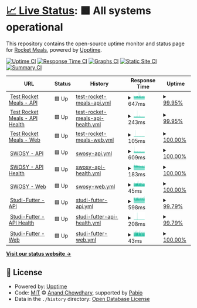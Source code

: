 # [📈 Live Status](https://rocket-meals.github.io/rocket-meals-uptime): <!--live status--> **🟩 All systems operational**

This repository contains the open-source uptime monitor and status page for [Rocket Meals](https://rocket-meals.de), powered by [Upptime](https://github.com/upptime/upptime).

[![Uptime CI](https://github.com/rocket-meals/rocket-meals-uptime/workflows/Uptime%20CI/badge.svg)](https://github.com/rocket-meals/rocket-meals-uptime/actions?query=workflow%3A%22Uptime+CI%22)
[![Response Time CI](https://github.com/rocket-meals/rocket-meals-uptime/workflows/Response%20Time%20CI/badge.svg)](https://github.com/rocket-meals/rocket-meals-uptime/actions?query=workflow%3A%22Response+Time+CI%22)
[![Graphs CI](https://github.com/rocket-meals/rocket-meals-uptime/workflows/Graphs%20CI/badge.svg)](https://github.com/rocket-meals/rocket-meals-uptime/actions?query=workflow%3A%22Graphs+CI%22)
[![Static Site CI](https://github.com/rocket-meals/rocket-meals-uptime/workflows/Static%20Site%20CI/badge.svg)](https://github.com/rocket-meals/rocket-meals-uptime/actions?query=workflow%3A%22Static+Site+CI%22)
[![Summary CI](https://github.com/rocket-meals/rocket-meals-uptime/workflows/Summary%20CI/badge.svg)](https://github.com/rocket-meals/rocket-meals-uptime/actions?query=workflow%3A%22Summary+CI%22)

<!--start: status pages-->
<!-- This summary is generated by Upptime (https://github.com/upptime/upptime) -->
<!-- Do not edit this manually, your changes will be overwritten -->
<!-- prettier-ignore -->
| URL | Status | History | Response Time | Uptime |
| --- | ------ | ------- | ------------- | ------ |
| <img alt="" src="https://test.rocket-meals.de/rocket-meals/api/assets/d9c13781-1b83-411a-83d4-562e50b85a0b" height="13"> [Test Rocket Meals - API](https://test.rocket-meals.de/rocket-meals/api/server/ping) | 🟩 Up | [test-rocket-meals-api.yml](https://github.com/rocket-meals/rocket-meals-uptime/commits/HEAD/history/test-rocket-meals-api.yml) | <details><summary><img alt="Response time graph" src="./graphs/test-rocket-meals-api/response-time-week.png" height="20"> 647ms</summary><br><a href="https://rocket-meals.github.io/rocket-meals-uptime/history/test-rocket-meals-api"><img alt="Response time 651" src="https://img.shields.io/endpoint?url=https%3A%2F%2Fraw.githubusercontent.com%2Frocket-meals%2Frocket-meals-uptime%2FHEAD%2Fapi%2Ftest-rocket-meals-api%2Fresponse-time.json"></a><br><a href="https://rocket-meals.github.io/rocket-meals-uptime/history/test-rocket-meals-api"><img alt="24-hour response time 641" src="https://img.shields.io/endpoint?url=https%3A%2F%2Fraw.githubusercontent.com%2Frocket-meals%2Frocket-meals-uptime%2FHEAD%2Fapi%2Ftest-rocket-meals-api%2Fresponse-time-day.json"></a><br><a href="https://rocket-meals.github.io/rocket-meals-uptime/history/test-rocket-meals-api"><img alt="7-day response time 647" src="https://img.shields.io/endpoint?url=https%3A%2F%2Fraw.githubusercontent.com%2Frocket-meals%2Frocket-meals-uptime%2FHEAD%2Fapi%2Ftest-rocket-meals-api%2Fresponse-time-week.json"></a><br><a href="https://rocket-meals.github.io/rocket-meals-uptime/history/test-rocket-meals-api"><img alt="30-day response time 651" src="https://img.shields.io/endpoint?url=https%3A%2F%2Fraw.githubusercontent.com%2Frocket-meals%2Frocket-meals-uptime%2FHEAD%2Fapi%2Ftest-rocket-meals-api%2Fresponse-time-month.json"></a><br><a href="https://rocket-meals.github.io/rocket-meals-uptime/history/test-rocket-meals-api"><img alt="1-year response time 651" src="https://img.shields.io/endpoint?url=https%3A%2F%2Fraw.githubusercontent.com%2Frocket-meals%2Frocket-meals-uptime%2FHEAD%2Fapi%2Ftest-rocket-meals-api%2Fresponse-time-year.json"></a></details> | <details><summary><a href="https://rocket-meals.github.io/rocket-meals-uptime/history/test-rocket-meals-api">99.95%</a></summary><a href="https://rocket-meals.github.io/rocket-meals-uptime/history/test-rocket-meals-api"><img alt="All-time uptime 87.13%" src="https://img.shields.io/endpoint?url=https%3A%2F%2Fraw.githubusercontent.com%2Frocket-meals%2Frocket-meals-uptime%2FHEAD%2Fapi%2Ftest-rocket-meals-api%2Fuptime.json"></a><br><a href="https://rocket-meals.github.io/rocket-meals-uptime/history/test-rocket-meals-api"><img alt="24-hour uptime 99.64%" src="https://img.shields.io/endpoint?url=https%3A%2F%2Fraw.githubusercontent.com%2Frocket-meals%2Frocket-meals-uptime%2FHEAD%2Fapi%2Ftest-rocket-meals-api%2Fuptime-day.json"></a><br><a href="https://rocket-meals.github.io/rocket-meals-uptime/history/test-rocket-meals-api"><img alt="7-day uptime 99.95%" src="https://img.shields.io/endpoint?url=https%3A%2F%2Fraw.githubusercontent.com%2Frocket-meals%2Frocket-meals-uptime%2FHEAD%2Fapi%2Ftest-rocket-meals-api%2Fuptime-week.json"></a><br><a href="https://rocket-meals.github.io/rocket-meals-uptime/history/test-rocket-meals-api"><img alt="30-day uptime 87.13%" src="https://img.shields.io/endpoint?url=https%3A%2F%2Fraw.githubusercontent.com%2Frocket-meals%2Frocket-meals-uptime%2FHEAD%2Fapi%2Ftest-rocket-meals-api%2Fuptime-month.json"></a><br><a href="https://rocket-meals.github.io/rocket-meals-uptime/history/test-rocket-meals-api"><img alt="1-year uptime 87.13%" src="https://img.shields.io/endpoint?url=https%3A%2F%2Fraw.githubusercontent.com%2Frocket-meals%2Frocket-meals-uptime%2FHEAD%2Fapi%2Ftest-rocket-meals-api%2Fuptime-year.json"></a></details>
| <img alt="" src="https://test.rocket-meals.de/rocket-meals/api/assets/d9c13781-1b83-411a-83d4-562e50b85a0b" height="13"> [Test Rocket Meals - API Health](https://test.rocket-meals.de/rocket-meals/api/server/health) | 🟩 Up | [test-rocket-meals-api-health.yml](https://github.com/rocket-meals/rocket-meals-uptime/commits/HEAD/history/test-rocket-meals-api-health.yml) | <details><summary><img alt="Response time graph" src="./graphs/test-rocket-meals-api-health/response-time-week.png" height="20"> 243ms</summary><br><a href="https://rocket-meals.github.io/rocket-meals-uptime/history/test-rocket-meals-api-health"><img alt="Response time 241" src="https://img.shields.io/endpoint?url=https%3A%2F%2Fraw.githubusercontent.com%2Frocket-meals%2Frocket-meals-uptime%2FHEAD%2Fapi%2Ftest-rocket-meals-api-health%2Fresponse-time.json"></a><br><a href="https://rocket-meals.github.io/rocket-meals-uptime/history/test-rocket-meals-api-health"><img alt="24-hour response time 237" src="https://img.shields.io/endpoint?url=https%3A%2F%2Fraw.githubusercontent.com%2Frocket-meals%2Frocket-meals-uptime%2FHEAD%2Fapi%2Ftest-rocket-meals-api-health%2Fresponse-time-day.json"></a><br><a href="https://rocket-meals.github.io/rocket-meals-uptime/history/test-rocket-meals-api-health"><img alt="7-day response time 243" src="https://img.shields.io/endpoint?url=https%3A%2F%2Fraw.githubusercontent.com%2Frocket-meals%2Frocket-meals-uptime%2FHEAD%2Fapi%2Ftest-rocket-meals-api-health%2Fresponse-time-week.json"></a><br><a href="https://rocket-meals.github.io/rocket-meals-uptime/history/test-rocket-meals-api-health"><img alt="30-day response time 241" src="https://img.shields.io/endpoint?url=https%3A%2F%2Fraw.githubusercontent.com%2Frocket-meals%2Frocket-meals-uptime%2FHEAD%2Fapi%2Ftest-rocket-meals-api-health%2Fresponse-time-month.json"></a><br><a href="https://rocket-meals.github.io/rocket-meals-uptime/history/test-rocket-meals-api-health"><img alt="1-year response time 241" src="https://img.shields.io/endpoint?url=https%3A%2F%2Fraw.githubusercontent.com%2Frocket-meals%2Frocket-meals-uptime%2FHEAD%2Fapi%2Ftest-rocket-meals-api-health%2Fresponse-time-year.json"></a></details> | <details><summary><a href="https://rocket-meals.github.io/rocket-meals-uptime/history/test-rocket-meals-api-health">99.95%</a></summary><a href="https://rocket-meals.github.io/rocket-meals-uptime/history/test-rocket-meals-api-health"><img alt="All-time uptime 99.84%" src="https://img.shields.io/endpoint?url=https%3A%2F%2Fraw.githubusercontent.com%2Frocket-meals%2Frocket-meals-uptime%2FHEAD%2Fapi%2Ftest-rocket-meals-api-health%2Fuptime.json"></a><br><a href="https://rocket-meals.github.io/rocket-meals-uptime/history/test-rocket-meals-api-health"><img alt="24-hour uptime 99.64%" src="https://img.shields.io/endpoint?url=https%3A%2F%2Fraw.githubusercontent.com%2Frocket-meals%2Frocket-meals-uptime%2FHEAD%2Fapi%2Ftest-rocket-meals-api-health%2Fuptime-day.json"></a><br><a href="https://rocket-meals.github.io/rocket-meals-uptime/history/test-rocket-meals-api-health"><img alt="7-day uptime 99.95%" src="https://img.shields.io/endpoint?url=https%3A%2F%2Fraw.githubusercontent.com%2Frocket-meals%2Frocket-meals-uptime%2FHEAD%2Fapi%2Ftest-rocket-meals-api-health%2Fuptime-week.json"></a><br><a href="https://rocket-meals.github.io/rocket-meals-uptime/history/test-rocket-meals-api-health"><img alt="30-day uptime 99.84%" src="https://img.shields.io/endpoint?url=https%3A%2F%2Fraw.githubusercontent.com%2Frocket-meals%2Frocket-meals-uptime%2FHEAD%2Fapi%2Ftest-rocket-meals-api-health%2Fuptime-month.json"></a><br><a href="https://rocket-meals.github.io/rocket-meals-uptime/history/test-rocket-meals-api-health"><img alt="1-year uptime 99.84%" src="https://img.shields.io/endpoint?url=https%3A%2F%2Fraw.githubusercontent.com%2Frocket-meals%2Frocket-meals-uptime%2FHEAD%2Fapi%2Ftest-rocket-meals-api-health%2Fuptime-year.json"></a></details>
| <img alt="" src="https://test.rocket-meals.de/rocket-meals/api/assets/d9c13781-1b83-411a-83d4-562e50b85a0b" height="13"> [Test Rocket Meals - Web](https://rocket-meals.github.io/rocket-meals/) | 🟩 Up | [test-rocket-meals-web.yml](https://github.com/rocket-meals/rocket-meals-uptime/commits/HEAD/history/test-rocket-meals-web.yml) | <details><summary><img alt="Response time graph" src="./graphs/test-rocket-meals-web/response-time-week.png" height="20"> 105ms</summary><br><a href="https://rocket-meals.github.io/rocket-meals-uptime/history/test-rocket-meals-web"><img alt="Response time 98" src="https://img.shields.io/endpoint?url=https%3A%2F%2Fraw.githubusercontent.com%2Frocket-meals%2Frocket-meals-uptime%2FHEAD%2Fapi%2Ftest-rocket-meals-web%2Fresponse-time.json"></a><br><a href="https://rocket-meals.github.io/rocket-meals-uptime/history/test-rocket-meals-web"><img alt="24-hour response time 104" src="https://img.shields.io/endpoint?url=https%3A%2F%2Fraw.githubusercontent.com%2Frocket-meals%2Frocket-meals-uptime%2FHEAD%2Fapi%2Ftest-rocket-meals-web%2Fresponse-time-day.json"></a><br><a href="https://rocket-meals.github.io/rocket-meals-uptime/history/test-rocket-meals-web"><img alt="7-day response time 105" src="https://img.shields.io/endpoint?url=https%3A%2F%2Fraw.githubusercontent.com%2Frocket-meals%2Frocket-meals-uptime%2FHEAD%2Fapi%2Ftest-rocket-meals-web%2Fresponse-time-week.json"></a><br><a href="https://rocket-meals.github.io/rocket-meals-uptime/history/test-rocket-meals-web"><img alt="30-day response time 98" src="https://img.shields.io/endpoint?url=https%3A%2F%2Fraw.githubusercontent.com%2Frocket-meals%2Frocket-meals-uptime%2FHEAD%2Fapi%2Ftest-rocket-meals-web%2Fresponse-time-month.json"></a><br><a href="https://rocket-meals.github.io/rocket-meals-uptime/history/test-rocket-meals-web"><img alt="1-year response time 98" src="https://img.shields.io/endpoint?url=https%3A%2F%2Fraw.githubusercontent.com%2Frocket-meals%2Frocket-meals-uptime%2FHEAD%2Fapi%2Ftest-rocket-meals-web%2Fresponse-time-year.json"></a></details> | <details><summary><a href="https://rocket-meals.github.io/rocket-meals-uptime/history/test-rocket-meals-web">100.00%</a></summary><a href="https://rocket-meals.github.io/rocket-meals-uptime/history/test-rocket-meals-web"><img alt="All-time uptime 100.00%" src="https://img.shields.io/endpoint?url=https%3A%2F%2Fraw.githubusercontent.com%2Frocket-meals%2Frocket-meals-uptime%2FHEAD%2Fapi%2Ftest-rocket-meals-web%2Fuptime.json"></a><br><a href="https://rocket-meals.github.io/rocket-meals-uptime/history/test-rocket-meals-web"><img alt="24-hour uptime 100.00%" src="https://img.shields.io/endpoint?url=https%3A%2F%2Fraw.githubusercontent.com%2Frocket-meals%2Frocket-meals-uptime%2FHEAD%2Fapi%2Ftest-rocket-meals-web%2Fuptime-day.json"></a><br><a href="https://rocket-meals.github.io/rocket-meals-uptime/history/test-rocket-meals-web"><img alt="7-day uptime 100.00%" src="https://img.shields.io/endpoint?url=https%3A%2F%2Fraw.githubusercontent.com%2Frocket-meals%2Frocket-meals-uptime%2FHEAD%2Fapi%2Ftest-rocket-meals-web%2Fuptime-week.json"></a><br><a href="https://rocket-meals.github.io/rocket-meals-uptime/history/test-rocket-meals-web"><img alt="30-day uptime 100.00%" src="https://img.shields.io/endpoint?url=https%3A%2F%2Fraw.githubusercontent.com%2Frocket-meals%2Frocket-meals-uptime%2FHEAD%2Fapi%2Ftest-rocket-meals-web%2Fuptime-month.json"></a><br><a href="https://rocket-meals.github.io/rocket-meals-uptime/history/test-rocket-meals-web"><img alt="1-year uptime 100.00%" src="https://img.shields.io/endpoint?url=https%3A%2F%2Fraw.githubusercontent.com%2Frocket-meals%2Frocket-meals-uptime%2FHEAD%2Fapi%2Ftest-rocket-meals-web%2Fuptime-year.json"></a></details>
| <img alt="" src="https://swosy.rocket-meals.de/rocket-meals/api/assets/443ed197-ac6b-49c6-a004-525c0d00683d" height="13"> [SWOSY - API](https://swosy.rocket-meals.de/rocket-meals/api/server/ping) | 🟩 Up | [swosy-api.yml](https://github.com/rocket-meals/rocket-meals-uptime/commits/HEAD/history/swosy-api.yml) | <details><summary><img alt="Response time graph" src="./graphs/swosy-api/response-time-week.png" height="20"> 609ms</summary><br><a href="https://rocket-meals.github.io/rocket-meals-uptime/history/swosy-api"><img alt="Response time 608" src="https://img.shields.io/endpoint?url=https%3A%2F%2Fraw.githubusercontent.com%2Frocket-meals%2Frocket-meals-uptime%2FHEAD%2Fapi%2Fswosy-api%2Fresponse-time.json"></a><br><a href="https://rocket-meals.github.io/rocket-meals-uptime/history/swosy-api"><img alt="24-hour response time 592" src="https://img.shields.io/endpoint?url=https%3A%2F%2Fraw.githubusercontent.com%2Frocket-meals%2Frocket-meals-uptime%2FHEAD%2Fapi%2Fswosy-api%2Fresponse-time-day.json"></a><br><a href="https://rocket-meals.github.io/rocket-meals-uptime/history/swosy-api"><img alt="7-day response time 609" src="https://img.shields.io/endpoint?url=https%3A%2F%2Fraw.githubusercontent.com%2Frocket-meals%2Frocket-meals-uptime%2FHEAD%2Fapi%2Fswosy-api%2Fresponse-time-week.json"></a><br><a href="https://rocket-meals.github.io/rocket-meals-uptime/history/swosy-api"><img alt="30-day response time 608" src="https://img.shields.io/endpoint?url=https%3A%2F%2Fraw.githubusercontent.com%2Frocket-meals%2Frocket-meals-uptime%2FHEAD%2Fapi%2Fswosy-api%2Fresponse-time-month.json"></a><br><a href="https://rocket-meals.github.io/rocket-meals-uptime/history/swosy-api"><img alt="1-year response time 608" src="https://img.shields.io/endpoint?url=https%3A%2F%2Fraw.githubusercontent.com%2Frocket-meals%2Frocket-meals-uptime%2FHEAD%2Fapi%2Fswosy-api%2Fresponse-time-year.json"></a></details> | <details><summary><a href="https://rocket-meals.github.io/rocket-meals-uptime/history/swosy-api">100.00%</a></summary><a href="https://rocket-meals.github.io/rocket-meals-uptime/history/swosy-api"><img alt="All-time uptime 100.00%" src="https://img.shields.io/endpoint?url=https%3A%2F%2Fraw.githubusercontent.com%2Frocket-meals%2Frocket-meals-uptime%2FHEAD%2Fapi%2Fswosy-api%2Fuptime.json"></a><br><a href="https://rocket-meals.github.io/rocket-meals-uptime/history/swosy-api"><img alt="24-hour uptime 100.00%" src="https://img.shields.io/endpoint?url=https%3A%2F%2Fraw.githubusercontent.com%2Frocket-meals%2Frocket-meals-uptime%2FHEAD%2Fapi%2Fswosy-api%2Fuptime-day.json"></a><br><a href="https://rocket-meals.github.io/rocket-meals-uptime/history/swosy-api"><img alt="7-day uptime 100.00%" src="https://img.shields.io/endpoint?url=https%3A%2F%2Fraw.githubusercontent.com%2Frocket-meals%2Frocket-meals-uptime%2FHEAD%2Fapi%2Fswosy-api%2Fuptime-week.json"></a><br><a href="https://rocket-meals.github.io/rocket-meals-uptime/history/swosy-api"><img alt="30-day uptime 100.00%" src="https://img.shields.io/endpoint?url=https%3A%2F%2Fraw.githubusercontent.com%2Frocket-meals%2Frocket-meals-uptime%2FHEAD%2Fapi%2Fswosy-api%2Fuptime-month.json"></a><br><a href="https://rocket-meals.github.io/rocket-meals-uptime/history/swosy-api"><img alt="1-year uptime 100.00%" src="https://img.shields.io/endpoint?url=https%3A%2F%2Fraw.githubusercontent.com%2Frocket-meals%2Frocket-meals-uptime%2FHEAD%2Fapi%2Fswosy-api%2Fuptime-year.json"></a></details>
| <img alt="" src="https://swosy.rocket-meals.de/rocket-meals/api/assets/443ed197-ac6b-49c6-a004-525c0d00683d" height="13"> [SWOSY - API Health](https://swosy.rocket-meals.de/rocket-meals/api/server/health) | 🟩 Up | [swosy-api-health.yml](https://github.com/rocket-meals/rocket-meals-uptime/commits/HEAD/history/swosy-api-health.yml) | <details><summary><img alt="Response time graph" src="./graphs/swosy-api-health/response-time-week.png" height="20"> 183ms</summary><br><a href="https://rocket-meals.github.io/rocket-meals-uptime/history/swosy-api-health"><img alt="Response time 186" src="https://img.shields.io/endpoint?url=https%3A%2F%2Fraw.githubusercontent.com%2Frocket-meals%2Frocket-meals-uptime%2FHEAD%2Fapi%2Fswosy-api-health%2Fresponse-time.json"></a><br><a href="https://rocket-meals.github.io/rocket-meals-uptime/history/swosy-api-health"><img alt="24-hour response time 166" src="https://img.shields.io/endpoint?url=https%3A%2F%2Fraw.githubusercontent.com%2Frocket-meals%2Frocket-meals-uptime%2FHEAD%2Fapi%2Fswosy-api-health%2Fresponse-time-day.json"></a><br><a href="https://rocket-meals.github.io/rocket-meals-uptime/history/swosy-api-health"><img alt="7-day response time 183" src="https://img.shields.io/endpoint?url=https%3A%2F%2Fraw.githubusercontent.com%2Frocket-meals%2Frocket-meals-uptime%2FHEAD%2Fapi%2Fswosy-api-health%2Fresponse-time-week.json"></a><br><a href="https://rocket-meals.github.io/rocket-meals-uptime/history/swosy-api-health"><img alt="30-day response time 186" src="https://img.shields.io/endpoint?url=https%3A%2F%2Fraw.githubusercontent.com%2Frocket-meals%2Frocket-meals-uptime%2FHEAD%2Fapi%2Fswosy-api-health%2Fresponse-time-month.json"></a><br><a href="https://rocket-meals.github.io/rocket-meals-uptime/history/swosy-api-health"><img alt="1-year response time 186" src="https://img.shields.io/endpoint?url=https%3A%2F%2Fraw.githubusercontent.com%2Frocket-meals%2Frocket-meals-uptime%2FHEAD%2Fapi%2Fswosy-api-health%2Fresponse-time-year.json"></a></details> | <details><summary><a href="https://rocket-meals.github.io/rocket-meals-uptime/history/swosy-api-health">100.00%</a></summary><a href="https://rocket-meals.github.io/rocket-meals-uptime/history/swosy-api-health"><img alt="All-time uptime 100.00%" src="https://img.shields.io/endpoint?url=https%3A%2F%2Fraw.githubusercontent.com%2Frocket-meals%2Frocket-meals-uptime%2FHEAD%2Fapi%2Fswosy-api-health%2Fuptime.json"></a><br><a href="https://rocket-meals.github.io/rocket-meals-uptime/history/swosy-api-health"><img alt="24-hour uptime 100.00%" src="https://img.shields.io/endpoint?url=https%3A%2F%2Fraw.githubusercontent.com%2Frocket-meals%2Frocket-meals-uptime%2FHEAD%2Fapi%2Fswosy-api-health%2Fuptime-day.json"></a><br><a href="https://rocket-meals.github.io/rocket-meals-uptime/history/swosy-api-health"><img alt="7-day uptime 100.00%" src="https://img.shields.io/endpoint?url=https%3A%2F%2Fraw.githubusercontent.com%2Frocket-meals%2Frocket-meals-uptime%2FHEAD%2Fapi%2Fswosy-api-health%2Fuptime-week.json"></a><br><a href="https://rocket-meals.github.io/rocket-meals-uptime/history/swosy-api-health"><img alt="30-day uptime 100.00%" src="https://img.shields.io/endpoint?url=https%3A%2F%2Fraw.githubusercontent.com%2Frocket-meals%2Frocket-meals-uptime%2FHEAD%2Fapi%2Fswosy-api-health%2Fuptime-month.json"></a><br><a href="https://rocket-meals.github.io/rocket-meals-uptime/history/swosy-api-health"><img alt="1-year uptime 100.00%" src="https://img.shields.io/endpoint?url=https%3A%2F%2Fraw.githubusercontent.com%2Frocket-meals%2Frocket-meals-uptime%2FHEAD%2Fapi%2Fswosy-api-health%2Fuptime-year.json"></a></details>
| <img alt="" src="https://swosy.rocket-meals.de/rocket-meals/api/assets/443ed197-ac6b-49c6-a004-525c0d00683d" height="13"> [SWOSY - Web](https://rocket-meals.github.io/swosy/) | 🟩 Up | [swosy-web.yml](https://github.com/rocket-meals/rocket-meals-uptime/commits/HEAD/history/swosy-web.yml) | <details><summary><img alt="Response time graph" src="./graphs/swosy-web/response-time-week.png" height="20"> 45ms</summary><br><a href="https://rocket-meals.github.io/rocket-meals-uptime/history/swosy-web"><img alt="Response time 43" src="https://img.shields.io/endpoint?url=https%3A%2F%2Fraw.githubusercontent.com%2Frocket-meals%2Frocket-meals-uptime%2FHEAD%2Fapi%2Fswosy-web%2Fresponse-time.json"></a><br><a href="https://rocket-meals.github.io/rocket-meals-uptime/history/swosy-web"><img alt="24-hour response time 43" src="https://img.shields.io/endpoint?url=https%3A%2F%2Fraw.githubusercontent.com%2Frocket-meals%2Frocket-meals-uptime%2FHEAD%2Fapi%2Fswosy-web%2Fresponse-time-day.json"></a><br><a href="https://rocket-meals.github.io/rocket-meals-uptime/history/swosy-web"><img alt="7-day response time 45" src="https://img.shields.io/endpoint?url=https%3A%2F%2Fraw.githubusercontent.com%2Frocket-meals%2Frocket-meals-uptime%2FHEAD%2Fapi%2Fswosy-web%2Fresponse-time-week.json"></a><br><a href="https://rocket-meals.github.io/rocket-meals-uptime/history/swosy-web"><img alt="30-day response time 43" src="https://img.shields.io/endpoint?url=https%3A%2F%2Fraw.githubusercontent.com%2Frocket-meals%2Frocket-meals-uptime%2FHEAD%2Fapi%2Fswosy-web%2Fresponse-time-month.json"></a><br><a href="https://rocket-meals.github.io/rocket-meals-uptime/history/swosy-web"><img alt="1-year response time 43" src="https://img.shields.io/endpoint?url=https%3A%2F%2Fraw.githubusercontent.com%2Frocket-meals%2Frocket-meals-uptime%2FHEAD%2Fapi%2Fswosy-web%2Fresponse-time-year.json"></a></details> | <details><summary><a href="https://rocket-meals.github.io/rocket-meals-uptime/history/swosy-web">100.00%</a></summary><a href="https://rocket-meals.github.io/rocket-meals-uptime/history/swosy-web"><img alt="All-time uptime 100.00%" src="https://img.shields.io/endpoint?url=https%3A%2F%2Fraw.githubusercontent.com%2Frocket-meals%2Frocket-meals-uptime%2FHEAD%2Fapi%2Fswosy-web%2Fuptime.json"></a><br><a href="https://rocket-meals.github.io/rocket-meals-uptime/history/swosy-web"><img alt="24-hour uptime 100.00%" src="https://img.shields.io/endpoint?url=https%3A%2F%2Fraw.githubusercontent.com%2Frocket-meals%2Frocket-meals-uptime%2FHEAD%2Fapi%2Fswosy-web%2Fuptime-day.json"></a><br><a href="https://rocket-meals.github.io/rocket-meals-uptime/history/swosy-web"><img alt="7-day uptime 100.00%" src="https://img.shields.io/endpoint?url=https%3A%2F%2Fraw.githubusercontent.com%2Frocket-meals%2Frocket-meals-uptime%2FHEAD%2Fapi%2Fswosy-web%2Fuptime-week.json"></a><br><a href="https://rocket-meals.github.io/rocket-meals-uptime/history/swosy-web"><img alt="30-day uptime 100.00%" src="https://img.shields.io/endpoint?url=https%3A%2F%2Fraw.githubusercontent.com%2Frocket-meals%2Frocket-meals-uptime%2FHEAD%2Fapi%2Fswosy-web%2Fuptime-month.json"></a><br><a href="https://rocket-meals.github.io/rocket-meals-uptime/history/swosy-web"><img alt="1-year uptime 100.00%" src="https://img.shields.io/endpoint?url=https%3A%2F%2Fraw.githubusercontent.com%2Frocket-meals%2Frocket-meals-uptime%2FHEAD%2Fapi%2Fswosy-web%2Fuptime-year.json"></a></details>
| <img alt="" src="https://studi-futter.rocket-meals.de/rocket-meals/api/assets/3410fefc-9447-49ce-ae8e-0cd9f2129d8a" height="13"> [Studi-Futter - API](https://studi-futter.rocket-meals.de/rocket-meals/api/server/ping) | 🟩 Up | [studi-futter-api.yml](https://github.com/rocket-meals/rocket-meals-uptime/commits/HEAD/history/studi-futter-api.yml) | <details><summary><img alt="Response time graph" src="./graphs/studi-futter-api/response-time-week.png" height="20"> 598ms</summary><br><a href="https://rocket-meals.github.io/rocket-meals-uptime/history/studi-futter-api"><img alt="Response time 595" src="https://img.shields.io/endpoint?url=https%3A%2F%2Fraw.githubusercontent.com%2Frocket-meals%2Frocket-meals-uptime%2FHEAD%2Fapi%2Fstudi-futter-api%2Fresponse-time.json"></a><br><a href="https://rocket-meals.github.io/rocket-meals-uptime/history/studi-futter-api"><img alt="24-hour response time 597" src="https://img.shields.io/endpoint?url=https%3A%2F%2Fraw.githubusercontent.com%2Frocket-meals%2Frocket-meals-uptime%2FHEAD%2Fapi%2Fstudi-futter-api%2Fresponse-time-day.json"></a><br><a href="https://rocket-meals.github.io/rocket-meals-uptime/history/studi-futter-api"><img alt="7-day response time 598" src="https://img.shields.io/endpoint?url=https%3A%2F%2Fraw.githubusercontent.com%2Frocket-meals%2Frocket-meals-uptime%2FHEAD%2Fapi%2Fstudi-futter-api%2Fresponse-time-week.json"></a><br><a href="https://rocket-meals.github.io/rocket-meals-uptime/history/studi-futter-api"><img alt="30-day response time 595" src="https://img.shields.io/endpoint?url=https%3A%2F%2Fraw.githubusercontent.com%2Frocket-meals%2Frocket-meals-uptime%2FHEAD%2Fapi%2Fstudi-futter-api%2Fresponse-time-month.json"></a><br><a href="https://rocket-meals.github.io/rocket-meals-uptime/history/studi-futter-api"><img alt="1-year response time 595" src="https://img.shields.io/endpoint?url=https%3A%2F%2Fraw.githubusercontent.com%2Frocket-meals%2Frocket-meals-uptime%2FHEAD%2Fapi%2Fstudi-futter-api%2Fresponse-time-year.json"></a></details> | <details><summary><a href="https://rocket-meals.github.io/rocket-meals-uptime/history/studi-futter-api">99.79%</a></summary><a href="https://rocket-meals.github.io/rocket-meals-uptime/history/studi-futter-api"><img alt="All-time uptime 99.94%" src="https://img.shields.io/endpoint?url=https%3A%2F%2Fraw.githubusercontent.com%2Frocket-meals%2Frocket-meals-uptime%2FHEAD%2Fapi%2Fstudi-futter-api%2Fuptime.json"></a><br><a href="https://rocket-meals.github.io/rocket-meals-uptime/history/studi-futter-api"><img alt="24-hour uptime 100.00%" src="https://img.shields.io/endpoint?url=https%3A%2F%2Fraw.githubusercontent.com%2Frocket-meals%2Frocket-meals-uptime%2FHEAD%2Fapi%2Fstudi-futter-api%2Fuptime-day.json"></a><br><a href="https://rocket-meals.github.io/rocket-meals-uptime/history/studi-futter-api"><img alt="7-day uptime 99.79%" src="https://img.shields.io/endpoint?url=https%3A%2F%2Fraw.githubusercontent.com%2Frocket-meals%2Frocket-meals-uptime%2FHEAD%2Fapi%2Fstudi-futter-api%2Fuptime-week.json"></a><br><a href="https://rocket-meals.github.io/rocket-meals-uptime/history/studi-futter-api"><img alt="30-day uptime 99.94%" src="https://img.shields.io/endpoint?url=https%3A%2F%2Fraw.githubusercontent.com%2Frocket-meals%2Frocket-meals-uptime%2FHEAD%2Fapi%2Fstudi-futter-api%2Fuptime-month.json"></a><br><a href="https://rocket-meals.github.io/rocket-meals-uptime/history/studi-futter-api"><img alt="1-year uptime 99.94%" src="https://img.shields.io/endpoint?url=https%3A%2F%2Fraw.githubusercontent.com%2Frocket-meals%2Frocket-meals-uptime%2FHEAD%2Fapi%2Fstudi-futter-api%2Fuptime-year.json"></a></details>
| <img alt="" src="https://studi-futter.rocket-meals.de/rocket-meals/api/assets/3410fefc-9447-49ce-ae8e-0cd9f2129d8a" height="13"> [Studi-Futter - API Health](https://studi-futter.rocket-meals.de/rocket-meals/api/server/health) | 🟩 Up | [studi-futter-api-health.yml](https://github.com/rocket-meals/rocket-meals-uptime/commits/HEAD/history/studi-futter-api-health.yml) | <details><summary><img alt="Response time graph" src="./graphs/studi-futter-api-health/response-time-week.png" height="20"> 208ms</summary><br><a href="https://rocket-meals.github.io/rocket-meals-uptime/history/studi-futter-api-health"><img alt="Response time 199" src="https://img.shields.io/endpoint?url=https%3A%2F%2Fraw.githubusercontent.com%2Frocket-meals%2Frocket-meals-uptime%2FHEAD%2Fapi%2Fstudi-futter-api-health%2Fresponse-time.json"></a><br><a href="https://rocket-meals.github.io/rocket-meals-uptime/history/studi-futter-api-health"><img alt="24-hour response time 179" src="https://img.shields.io/endpoint?url=https%3A%2F%2Fraw.githubusercontent.com%2Frocket-meals%2Frocket-meals-uptime%2FHEAD%2Fapi%2Fstudi-futter-api-health%2Fresponse-time-day.json"></a><br><a href="https://rocket-meals.github.io/rocket-meals-uptime/history/studi-futter-api-health"><img alt="7-day response time 208" src="https://img.shields.io/endpoint?url=https%3A%2F%2Fraw.githubusercontent.com%2Frocket-meals%2Frocket-meals-uptime%2FHEAD%2Fapi%2Fstudi-futter-api-health%2Fresponse-time-week.json"></a><br><a href="https://rocket-meals.github.io/rocket-meals-uptime/history/studi-futter-api-health"><img alt="30-day response time 199" src="https://img.shields.io/endpoint?url=https%3A%2F%2Fraw.githubusercontent.com%2Frocket-meals%2Frocket-meals-uptime%2FHEAD%2Fapi%2Fstudi-futter-api-health%2Fresponse-time-month.json"></a><br><a href="https://rocket-meals.github.io/rocket-meals-uptime/history/studi-futter-api-health"><img alt="1-year response time 199" src="https://img.shields.io/endpoint?url=https%3A%2F%2Fraw.githubusercontent.com%2Frocket-meals%2Frocket-meals-uptime%2FHEAD%2Fapi%2Fstudi-futter-api-health%2Fresponse-time-year.json"></a></details> | <details><summary><a href="https://rocket-meals.github.io/rocket-meals-uptime/history/studi-futter-api-health">99.79%</a></summary><a href="https://rocket-meals.github.io/rocket-meals-uptime/history/studi-futter-api-health"><img alt="All-time uptime 99.89%" src="https://img.shields.io/endpoint?url=https%3A%2F%2Fraw.githubusercontent.com%2Frocket-meals%2Frocket-meals-uptime%2FHEAD%2Fapi%2Fstudi-futter-api-health%2Fuptime.json"></a><br><a href="https://rocket-meals.github.io/rocket-meals-uptime/history/studi-futter-api-health"><img alt="24-hour uptime 100.00%" src="https://img.shields.io/endpoint?url=https%3A%2F%2Fraw.githubusercontent.com%2Frocket-meals%2Frocket-meals-uptime%2FHEAD%2Fapi%2Fstudi-futter-api-health%2Fuptime-day.json"></a><br><a href="https://rocket-meals.github.io/rocket-meals-uptime/history/studi-futter-api-health"><img alt="7-day uptime 99.79%" src="https://img.shields.io/endpoint?url=https%3A%2F%2Fraw.githubusercontent.com%2Frocket-meals%2Frocket-meals-uptime%2FHEAD%2Fapi%2Fstudi-futter-api-health%2Fuptime-week.json"></a><br><a href="https://rocket-meals.github.io/rocket-meals-uptime/history/studi-futter-api-health"><img alt="30-day uptime 99.89%" src="https://img.shields.io/endpoint?url=https%3A%2F%2Fraw.githubusercontent.com%2Frocket-meals%2Frocket-meals-uptime%2FHEAD%2Fapi%2Fstudi-futter-api-health%2Fuptime-month.json"></a><br><a href="https://rocket-meals.github.io/rocket-meals-uptime/history/studi-futter-api-health"><img alt="1-year uptime 99.89%" src="https://img.shields.io/endpoint?url=https%3A%2F%2Fraw.githubusercontent.com%2Frocket-meals%2Frocket-meals-uptime%2FHEAD%2Fapi%2Fstudi-futter-api-health%2Fuptime-year.json"></a></details>
| <img alt="" src="https://studi-futter.rocket-meals.de/rocket-meals/api/assets/3410fefc-9447-49ce-ae8e-0cd9f2129d8a" height="13"> [Studi-Futter - Web](https://rocket-meals.github.io/studi-futter/) | 🟩 Up | [studi-futter-web.yml](https://github.com/rocket-meals/rocket-meals-uptime/commits/HEAD/history/studi-futter-web.yml) | <details><summary><img alt="Response time graph" src="./graphs/studi-futter-web/response-time-week.png" height="20"> 43ms</summary><br><a href="https://rocket-meals.github.io/rocket-meals-uptime/history/studi-futter-web"><img alt="Response time 41" src="https://img.shields.io/endpoint?url=https%3A%2F%2Fraw.githubusercontent.com%2Frocket-meals%2Frocket-meals-uptime%2FHEAD%2Fapi%2Fstudi-futter-web%2Fresponse-time.json"></a><br><a href="https://rocket-meals.github.io/rocket-meals-uptime/history/studi-futter-web"><img alt="24-hour response time 43" src="https://img.shields.io/endpoint?url=https%3A%2F%2Fraw.githubusercontent.com%2Frocket-meals%2Frocket-meals-uptime%2FHEAD%2Fapi%2Fstudi-futter-web%2Fresponse-time-day.json"></a><br><a href="https://rocket-meals.github.io/rocket-meals-uptime/history/studi-futter-web"><img alt="7-day response time 43" src="https://img.shields.io/endpoint?url=https%3A%2F%2Fraw.githubusercontent.com%2Frocket-meals%2Frocket-meals-uptime%2FHEAD%2Fapi%2Fstudi-futter-web%2Fresponse-time-week.json"></a><br><a href="https://rocket-meals.github.io/rocket-meals-uptime/history/studi-futter-web"><img alt="30-day response time 41" src="https://img.shields.io/endpoint?url=https%3A%2F%2Fraw.githubusercontent.com%2Frocket-meals%2Frocket-meals-uptime%2FHEAD%2Fapi%2Fstudi-futter-web%2Fresponse-time-month.json"></a><br><a href="https://rocket-meals.github.io/rocket-meals-uptime/history/studi-futter-web"><img alt="1-year response time 41" src="https://img.shields.io/endpoint?url=https%3A%2F%2Fraw.githubusercontent.com%2Frocket-meals%2Frocket-meals-uptime%2FHEAD%2Fapi%2Fstudi-futter-web%2Fresponse-time-year.json"></a></details> | <details><summary><a href="https://rocket-meals.github.io/rocket-meals-uptime/history/studi-futter-web">100.00%</a></summary><a href="https://rocket-meals.github.io/rocket-meals-uptime/history/studi-futter-web"><img alt="All-time uptime 100.00%" src="https://img.shields.io/endpoint?url=https%3A%2F%2Fraw.githubusercontent.com%2Frocket-meals%2Frocket-meals-uptime%2FHEAD%2Fapi%2Fstudi-futter-web%2Fuptime.json"></a><br><a href="https://rocket-meals.github.io/rocket-meals-uptime/history/studi-futter-web"><img alt="24-hour uptime 100.00%" src="https://img.shields.io/endpoint?url=https%3A%2F%2Fraw.githubusercontent.com%2Frocket-meals%2Frocket-meals-uptime%2FHEAD%2Fapi%2Fstudi-futter-web%2Fuptime-day.json"></a><br><a href="https://rocket-meals.github.io/rocket-meals-uptime/history/studi-futter-web"><img alt="7-day uptime 100.00%" src="https://img.shields.io/endpoint?url=https%3A%2F%2Fraw.githubusercontent.com%2Frocket-meals%2Frocket-meals-uptime%2FHEAD%2Fapi%2Fstudi-futter-web%2Fuptime-week.json"></a><br><a href="https://rocket-meals.github.io/rocket-meals-uptime/history/studi-futter-web"><img alt="30-day uptime 100.00%" src="https://img.shields.io/endpoint?url=https%3A%2F%2Fraw.githubusercontent.com%2Frocket-meals%2Frocket-meals-uptime%2FHEAD%2Fapi%2Fstudi-futter-web%2Fuptime-month.json"></a><br><a href="https://rocket-meals.github.io/rocket-meals-uptime/history/studi-futter-web"><img alt="1-year uptime 100.00%" src="https://img.shields.io/endpoint?url=https%3A%2F%2Fraw.githubusercontent.com%2Frocket-meals%2Frocket-meals-uptime%2FHEAD%2Fapi%2Fstudi-futter-web%2Fuptime-year.json"></a></details>

<!--end: status pages-->

[**Visit our status website →**](https://rocket-meals.github.io/rocket-meals-uptime)

## 📄 License

- Powered by: [Upptime](https://github.com/upptime/upptime)
- Code: [MIT](./LICENSE) © [Anand Chowdhary](https://anandchowdhary.com), supported by [Pabio](https://pabio.com)
- Data in the `./history` directory: [Open Database License](https://opendatacommons.org/licenses/odbl/1-0/)
